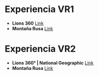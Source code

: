 # Experiencia VR1

- **Lions 360** [Link](https://www.youtube.com/watch?v=sPyAQQklc1s)
- **Montaña Rusa** [Link](https://www.youtube.com/watch?v=ix9Ioymijfw)

# Experiencia VR2

- **Lions 360° | National Geographic** [Link](https://www.youtube.com/watch?v=sPyAQQklc1s)
- **Montaña Rusa** [Link](https://www.youtube.com/watch?v=ix9Ioymijfw)


